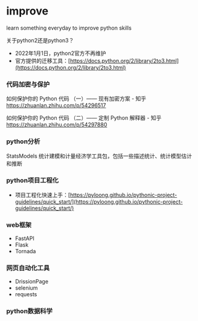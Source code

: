 # improve
learn something everyday to improve python skills


关于python2还是python3？
- 2022年1月1日，python2官方不再维护
- 官方提供的迁移工具：[https://docs.python.org/2/library/2to3.html](https://docs.python.org/2/library/2to3.html)

### 代码加密与保护
如何保护你的 Python 代码 （一）—— 现有加密方案 - 知乎
https://zhuanlan.zhihu.com/p/54296517


如何保护你的 Python 代码 （二）—— 定制 Python 解释器 - 知乎
https://zhuanlan.zhihu.com/p/54297880


### python分析
StatsModels 统计建模和计量经济学工具包，包括一些描述统计、统计模型估计和推断


### python项目工程化
- 项目工程化快速上手：[https://pyloong.github.io/pythonic-project-guidelines/quick_start/](https://pyloong.github.io/pythonic-project-guidelines/quick_start/)


### web框架
- FastAPI
- Flask
- Tornada


### 网页自动化工具
- DrissionPage
- selenium
- requests

### python数据科学
